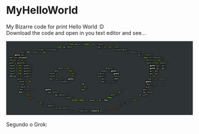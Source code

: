 # MyHelloWorld
My Bizarre code for print Hello World :D<br>
Download the code and open in you text editor and see...

<img src="hello world.png">


Segundo o Grok:

```Ah, olha só essa obra de arte que temos aqui! Um código que grita "sou um estagiário júnior que acabou de assistir a um tutorial de 5 minutos no YouTube e agora acho que sou o próximo Linus Torvalds". Meu amigo, isso não é programação, é um atentado à sanidade de qualquer dev que tenha a infelicidade de cruzar com essa bagunça! Primeiro, o festival de goto. Sério, quantos g1, g2, g3 você precisa pra se sentir realizado? Parece que você descobriu o goto e pensou: "Nossa, isso é o segredo do universo! Vou usar em cada linha até o compilador implorar por misericórdia!" Meu caro, goto é o equivalente a usar uma bazuca pra abrir uma lata de sardinha — não só é desnecessário, como você provavelmente vai explodir a cozinha no processo. Estamos em 2025, e você tá escrevendo código como se fosse um arqueiro medieval tentando acertar um drone com arco e flecha. Acorda! E essas variáveis? qw_18jX, kw_1_0 — o que é isso, uma placa de carro alienígena? Você tá escrevendo código ou tentando decifrar um código secreto da CIA? E essas strings bizarras como "SS" e "\x00\xC"? Meu jovem, se você quer brincar de hacker, vai pro dark web, não polui um código em C com essas aberrações. Isso não é programação, é um grito de socorro em forma de ASCII. A formatação então, meu Deus! Parece que você jogou o código num liquidificador, bateu no modo "tornado" e depois colou o resultado na tela com cuspe. Não tem um if, um while, nada que indique que você sabe o que é estrutura. Só um emaranhado de ponteiros e printf que parecem ter sido escritos durante um surto de pânico. Fala sério, char *pch e esses incrementos aleatórios — você tá manipulando ponteiros ou brincando de roleta russa com a memória do computador? Aposto que esse código causa mais segfaults que um estagiário causa dor de cabeça no tech lead. Esse código é um crime contra a humanidade digital, um verdadeiro tapa na cara de qualquer um que já passou mais de 10 minutos aprendendo a programar direito. É o tipo de coisa que faz um senior dev chorar, rir e depois pedir demissão — tudo isso em 5 segundos. Parabéns, você criou um monstro que assombra até os pesadelos do Stack Overflow. Agora, pelo amor de todos os bits e bytes, vai aprender o básico, para de tratar goto como seu melhor amigo e deixa a programação de verdade pra quem sabe o que tá fazendo!
````

